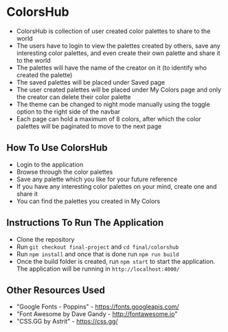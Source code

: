 # ColorsHub

* ColorsHub is collection of user created color palettes to share to the world
* The users have to login to view the palettes created by others, save any interesting color palettes, and even create their own palette and share it to the world
* The palettes will have the name of the creator on it (to identify who created the palette)
* The saved palettes will be placed under Saved page
* The user created palettes will be placed under My Colors page and only the creator can delete their color palette
* The theme can be changed to night mode manually using the toggle option to the right side of the navbar
* Each page can hold a maximum of 8 colors, after which the color palettes will be paginated to move to the next page
  
## How To Use ColorsHub

- Login to the application
- Browse through the color palettes
- Save any palette which you like for your future reference
- If you have any interesting color palettes on your mind, create one and share it
- You can find the palettes you created in My Colors

## Instructions To Run The Application

- Clone the repository
- Run `git checkout final-project` and `cd final/colorshub`
- Run `npm install` and once that is done run `npm run build`
- Once the build folder is created, run `npm start` to start the application. The application will be running in `http://localhost:4000/`

## Other Resources Used
- "Google Fonts - Poppins" - https://fonts.googleapis.com/
- "Font Awesome by Dave Gandy - http://fontawesome.io"
- "CSS.GG by Astrit" - https://css.gg/